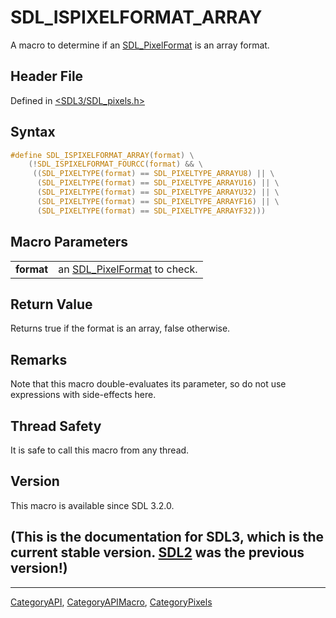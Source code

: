 # SDL_ISPIXELFORMAT_ARRAY

A macro to determine if an [SDL_PixelFormat](SDL_PixelFormat) is an array format.

## Header File

Defined in [<SDL3/SDL_pixels.h>](https://github.com/libsdl-org/SDL/blob/main/include/SDL3/SDL_pixels.h)

## Syntax

```c
#define SDL_ISPIXELFORMAT_ARRAY(format) \
    (!SDL_ISPIXELFORMAT_FOURCC(format) && \
     ((SDL_PIXELTYPE(format) == SDL_PIXELTYPE_ARRAYU8) || \
      (SDL_PIXELTYPE(format) == SDL_PIXELTYPE_ARRAYU16) || \
      (SDL_PIXELTYPE(format) == SDL_PIXELTYPE_ARRAYU32) || \
      (SDL_PIXELTYPE(format) == SDL_PIXELTYPE_ARRAYF16) || \
      (SDL_PIXELTYPE(format) == SDL_PIXELTYPE_ARRAYF32)))
```

## Macro Parameters

|            |                                                 |
| ---------- | ----------------------------------------------- |
| **format** | an [SDL_PixelFormat](SDL_PixelFormat) to check. |

## Return Value

Returns true if the format is an array, false otherwise.

## Remarks

Note that this macro double-evaluates its parameter, so do not use
expressions with side-effects here.

## Thread Safety

It is safe to call this macro from any thread.

## Version

This macro is available since SDL 3.2.0.

## (This is the documentation for SDL3, which is the current stable version. [SDL2](https://wiki.libsdl.org/SDL2/) was the previous version!)



----
[CategoryAPI](CategoryAPI), [CategoryAPIMacro](CategoryAPIMacro), [CategoryPixels](CategoryPixels)

